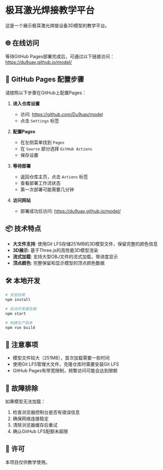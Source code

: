 # 极耳激光焊接教学平台

这是一个展示极耳激光焊接设备3D模型的教学平台。

## 🌐 在线访问

等待GitHub Pages部署完成后，可通过以下链接访问：
https://du9uay.github.io/model/

## 🚀 GitHub Pages 配置步骤

请按照以下步骤在GitHub上配置Pages：

1. **进入仓库设置**
   - 访问: https://github.com/Du9uay/model
   - 点击 `Settings` 标签

2. **配置Pages**
   - 在左侧菜单找到 `Pages`
   - 在 `Source` 部分选择 `GitHub Actions`
   - 保存设置

3. **等待部署**
   - 返回仓库主页，点击 `Actions` 标签
   - 查看部署工作流状态
   - 第一次部署可能需要几分钟

4. **访问网站**
   - 部署成功后访问: https://du9uay.github.io/model/

## 📦 技术特点

- **大文件支持**: 使用Git LFS存储251MB的3D模型文件，保留完整的颜色信息
- **3D展示**: 基于Three.js的高性能3D模型渲染
- **流式加载**: 支持大型OBJ文件的流式加载，带进度显示
- **顶点颜色**: 完整保留和显示模型的顶点颜色数据

## 🛠️ 本地开发

```bash
# 安装依赖
npm install

# 启动开发服务器
npm start

# 构建生产版本
npm run build
```

## 📝 注意事项

- 模型文件较大（251MB），首次加载需要一些时间
- 使用Git LFS管理大文件，克隆仓库时需要安装Git LFS
- GitHub Pages有带宽限制，频繁访问可能会达到限额

## 🔧 故障排除

如果模型无法加载：
1. 检查浏览器控制台是否有错误信息
2. 确保网络连接稳定
3. 清除浏览器缓存后重试
4. 确认GitHub LFS配额未超限

## 📄 许可

本项目仅供教学使用。